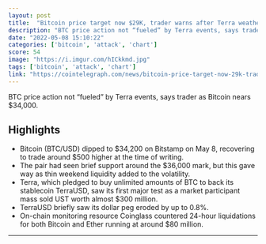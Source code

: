 ```yaml
---
layout: post
title:  "Bitcoin price target now $29K, trader warns after Terra weathers $285M 'FUD' attack"
description: "BTC price action not “fueled” by Terra events, says trader as Bitcoin nears $34,000."
date: "2022-05-08 15:10:22"
categories: ['bitcoin', 'attack', 'chart']
score: 54
image: "https://i.imgur.com/hICkkmd.jpg"
tags: ['bitcoin', 'attack', 'chart']
link: "https://cointelegraph.com/news/bitcoin-price-target-now-29k-trader-warns-after-terra-weathers-285m-fud-attack"
---
```


BTC price action not “fueled” by Terra events, says trader as Bitcoin nears $34,000.

## Highlights

- Bitcoin (BTC/USD) dipped to $34,200 on Bitstamp on May 8, recovering to trade around $500 higher at the time of writing.
- The pair had seen brief support around the $36,000 mark, but this gave way as thin weekend liquidity added to the volatility.
- Terra, which pledged to buy unlimited amounts of BTC to back its stablecoin TerraUSD, saw its first major test as a market participant mass sold UST worth almost $300 million.
- TerraUSD briefly saw its dollar peg eroded by up to 0.8%.
- On-chain monitoring resource Coinglass countered 24-hour liquidations for both Bitcoin and Ether running at around $80 million.

---
